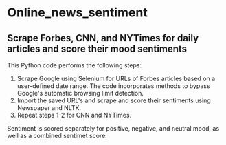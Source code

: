 # Online_news_sentiment
## Scrape Forbes, CNN, and NYTimes for daily articles and score their mood sentiments

This Python code performs the following steps:

1. Scrape Google using Selenium for URLs of Forbes articles based on a user-defined date range. The code incorporates methods to bypass Google's automatic browsing limit detection.
2. Import the saved URL's and scrape and score their sentiments using Newspaper and NLTK.
3. Repeat steps 1-2 for CNN and NYTimes.

Sentiment is scored separately for positive, negative, and neutral mood, as well as a combined sentimet score.

